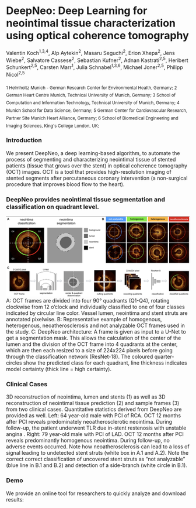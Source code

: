 # DeepNeo: Deep Learning for neointimal tissue characterization using optical coherence tomography

Valentin Koch<sup>1,3,4</sup>, Alp Aytekin<sup>2</sup>, Masaru Seguchi<sup>2</sup>, Erion Xhepa<sup>2</sup>, Jens Wiebe<sup>2</sup>, Salvatore Cassese<sup>2</sup>, Sebastian Kufner<sup>2</sup>, Adnan Kastrati<sup>2,5</sup>, Heribert Schunkert<sup>2,5</sup>, Carsten Marr<sup>1</sup>, Julia Schnabel<sup>1,3,6</sup>, Michael Joner<sup>2,5</sup>, Philipp Nicol<sup>2,5</sup>

 <sub>
1 Helmholtz Munich - German Research Center for Environmental Health, Germany; 
2 German Heart Centre Munich, Technical University of Munich, Germany; 
3 School of Computation and Information Technology, Technical University of Munich, Germany; 
4 Munich School for Data Science, Germany; 
5 German Center for Cardiovascular Research, Partner Site Munich Heart Alliance, Germany; 
6 School of Biomedical Engineering and Imaging Sciences, King's College London, UK; 
 </sub>

### Introduction
We present DeepNeo, a deep learning-based algorithm, to automate the process of segmenting and characterizing neointimal tissue of stented patients (tissue that grows over the stent) in optical coherence tomography (OCT) images. OCT is a tool that provides high-resolution imaging of stented segments after percutaneous coronary intervention (a non-surgical procedure that improves blood flow to the heart). 

### DeepNeo provides neointimal tissue segmentation and classification on quadrant level.
![DeepNeo overview](media/deepneo_figure1.png?raw=true "DeepNeo overview figure")
A: OCT frames are divided into four 90° quadrants (Q1-Q4), rotating clockwise from 12 o’clock and individually classified to one of four classes indicated by circular line color. Vessel lumen, neointima and stent struts are annotated pixelwise. B: Representative example of homogenous, heterogenous, neoatherosclerosis and not analyzable OCT frames used in the study. C: DeepNeo architecture: A frame is given as input to a U-Net to get a segmentation mask. This allows the calculation of the center of the lumen and the division of the OCT frame into 4 quadrants at the center, which are then each resized to a size of 224x224 pixels before going through the classification network (ResNet-18). The coloured quarter-circles show the predicted class for each quadrant, line thickness indicates model certainty (thick line  = high certainty).

### Clinical Cases
3D reconstruction of neointima, lumen and stents (1) as well as 3D reconstruction of neointimal tissue prediction (2) and sample frames (3) from two clinical cases. Quantitative statistics derived from DeepNeo are provided as well. Left: 64 year-old male with PCI of RCA. OCT 12 months after PCI reveals predominately neoatherosclerotic neointima. During follow-up, the patient underwent TLR due in-stent restenosis with unstable angina . Right: 79 year-old male with PCI of LAD. OCT 12 months after PCI reveals predominantly homogenous neointima. During follow-up, no adverse events occurred. Note how neoatherosclerosis can lead to a loss of signal leading to undetected stent struts (white box in A.1 and A.2). Note the correct correct classification of uncovered stent struts as “not analyzable” (blue line in B.1 and B.2) and detection of a side-branch (white circle in B.1).

### Demo

We provide an online tool for researchers to quickly analyze and download results: 




